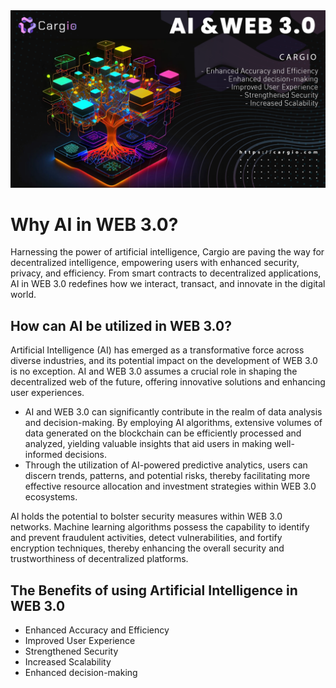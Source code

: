 <img src="https://github.com/cargiocom/announcement21/blob/1565d8823fc9eaa7fc2d8eb35c594fc909073163/img/banner.png" alt="banner"/>
<br>
<h1>Why AI in WEB 3.0?</h1>
<p>Harnessing the power of artificial intelligence,  Cargio are paving the way for decentralized intelligence, empowering users with enhanced security, privacy, and efficiency. From smart contracts to decentralized applications, AI in WEB 3.0 redefines how we interact, transact, and innovate in the digital world.</p>
<h2>How can AI be utilized in WEB 3.0? </h2>
<p>Artificial Intelligence (AI) has emerged as a transformative force across diverse industries, and its potential impact on the development of WEB 3.0 is no exception.  AI and WEB 3.0 assumes a crucial role in shaping the decentralized web of the future, offering innovative solutions and enhancing user experiences.</p>
<ul>
  <li>AI and WEB 3.0 can significantly contribute in the realm of data analysis and decision-making. By employing AI algorithms, extensive volumes of data generated on the blockchain can be efficiently processed and analyzed, yielding valuable insights that aid users in making well-informed decisions. </li>
  <li>Through the utilization of AI-powered predictive analytics, users can discern trends, patterns, and potential risks, thereby facilitating more effective resource allocation and investment strategies within WEB 3.0 ecosystems.</li>
</ul>
<p>AI holds the potential to bolster security measures within WEB 3.0 networks. Machine learning algorithms possess the capability to identify and prevent fraudulent activities, detect vulnerabilities, and fortify encryption techniques, thereby enhancing the overall security and trustworthiness of decentralized platforms.</p>
<h2>The Benefits of using Artificial Intelligence in WEB 3.0</h2>
<ul>
  <li>Enhanced Accuracy and Efficiency</li>
  <li>Improved User Experience</li>
  <li>Strengthened Security</li>
  <li>Increased Scalability</li>
  <li>Enhanced decision-making</li>
</ul>
